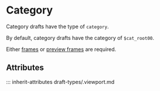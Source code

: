 # Category

Category drafts have the type of `category`.

By default, category drafts have the category of `$cat_root00`.

Either [frames](#frames) or [preview frames](#preview_frames) are required.

## Attributes
::: inherit-attributes draft-types/.viewport.md
